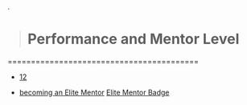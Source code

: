 

.

> # Performance and Mentor Level



=========================================


- [12](https://mail.google.com/mail/u/0/?tab=rm&ogbl#label/Udacity/FMfcgzGmtFDpBPrbVvHvGzVqsVflQMJM)

- [becoming an Elite Mentor](https://mail.google.com/mail/u/0/?tab=rm&ogbl#search/label%3Audacity+-freelancer+congratulations+/FMfcgzGlkjcblmtcRdbNzGSHWdJpnzst) [Elite Mentor Badge](https://mailer.udacity.com/ls/click?upn=vURY6g8wWXHI5CtTYtfXbq3B-2FqPXXFMdz5eFVCFaHxO-2FyDSEFWYZ8Hlahsmw3Ygo31j3mwW5AYAzBMPtyV2nTEAU-2FBZmcSQyMq7C65WDSbNNZU-2FJYYfiazBJ2IXqhga0duvk_-2BYEAvwGJBlaL3PIEmVvw4LFqSxerPAUSMGV724S6Gw8lvUVRmFPUWMjSbqGhzd1ofdI1zwP9UdPhqL-2Bz9WYIAMUDB46oLUH0pZGPLkhxegjc4AlbhI6Fc2ArtVu3Z0Qe-2BlKQBtStMRf1bzgChlK8kWxdTHTmWVz6ytBJsuJtqcuLKqvg4mapBYtMTcFAbYvPFT5NtIfH4IVqpzkZ2dLHq79CQ8nCFjrJGuoVEO8DVg6zDWeYSGT3V2xPnReil-2FpVntOXaH0Ll2t9mt-2B05kzNZuHuNbb5AGmpZX3WC491Jx8Uol1gjJs-2B8hAW-2Fzcz2l54tnixn6Op9o701fV7-2F8Jk4goa6SKBUc8hZm9QDAIPYdo3SLsAWUVY1ExEW2jdD8pNEASNqPNvsPnsjXGiV9BeD-2F2GuzIIYx7CcbpFc9Y1c6o-3D) 

